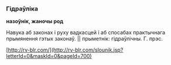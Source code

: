 ### Гідраўліка
**назоўнік, жаночы род**

Навука аб законах і руху вадкасцей і аб спосабах практычнага прымянення гэтых законаў. || прыметнік: гідраўлічны. Г. прэс.

<a rel="author">[http://rv-blr.com/](http://rv-blr.com/slounik.jsp?letterId=0&maskId=0&pageId=700)</a>
